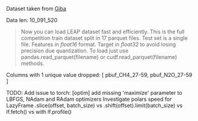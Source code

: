 Dataset taken from [Giba](https://www.kaggle.com/datasets/titericz/leap-dataset-giba)


Data len: 10_091_520

> Now you can load LEAP dataset fast and efficiently.
> This is the full competition train dataset split in 17 parquet files. Test set is a single file.
> Features in *float16* format. Target in *float32* to avoid losing precision due quantization.
> To load just use pandas.read_parquet(filename) or cudf.read_parquet(filename) methods.

Columns with 1 unique value dropped: \[
	pbuf_CH4_27-59,
	pbuf_N2O_27-59
]


TODO:
Add issue to torch: \[optim] add missing 'maximize' parameter to LBFGS, NAdam and RAdam optimizers
Investigate polars speed for LazyFrame .slice(offset, batch_size) vs .shift(offset).limit(batch_size) vs lf.fetch() vs with lf.profile()